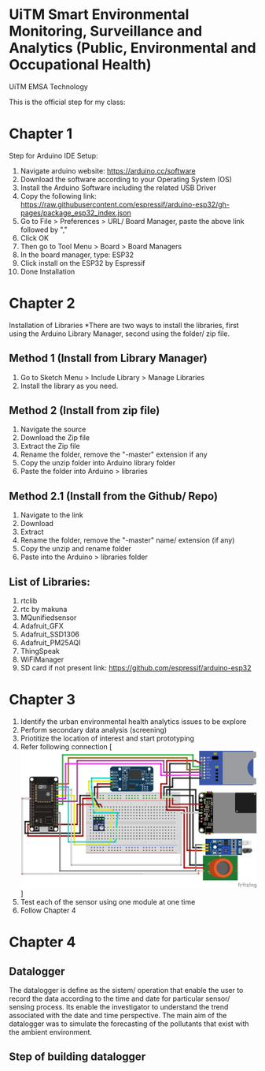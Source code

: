 # UiTM Smart Environmental Monitoring, Surveillance and Analytics (Public, Environmental and Occupational Health)
UiTM EMSA Technology

This is the official step for my class:

# Chapter 1
Step for Arduino IDE Setup:
1) Navigate arduino website: https://arduino.cc/software
2) Download the software according to your Operating System (OS)
3) Install the Arduino Software including the related USB Driver
4) Copy the following link: https://raw.githubusercontent.com/espressif/arduino-esp32/gh-pages/package_esp32_index.json
5) Go to File > Preferences > URL/ Board Manager, paste the above link followed by ","
6) Click OK
7) Then go to Tool Menu > Board > Board Managers
8) In the board manager, type: ESP32
9) Click install on the ESP32 by Espressif
10) Done Installation

# Chapter 2
Installation of Libraries
*There are two ways to install the libraries, first using the Arduino Library Manager, second using the folder/ zip file.

## Method 1 (Install from Library Manager)
1) Go to Sketch Menu > Include Library > Manage Libraries
2) Install the library as you need. 

## Method 2 (Install from zip file)
1) Navigate the source
2) Download the Zip file
3) Extract the Zip file
4) Rename the folder, remove the "-master" extension if any
5) Copy the unzip folder into Arduino library folder
6) Paste the folder into Arduino > libraries

## Method 2.1 (Install from the Github/ Repo)
1) Navigate to the link
2) Download
3) Extract
4) Rename the folder, remove the "-master" name/ extension (if any)
5) Copy the unzip and rename folder
6) Paste into the Arduino > libraries folder

## List of Libraries:
1) rtclib
2) rtc by makuna
3) MQunifiedsensor
4) Adafruit_GFX
5) Adafruit_SSD1306
6) Adafruit_PM25AQI
7) ThingSpeak
8) WiFiManager
9) SD card if not present link: https://github.com/espressif/arduino-esp32

# Chapter 3
1) Identify the urban environmental health analytics issues to be explore
2) Perform secondary data analysis (screening)
3) Priotitize the location of interest and start prototyping
4) Refer following connection [<img src="https://github.com/ismailsakdo/uitm_emsa/blob/main/Connection_bb.png" width="500px">]
5) Test each of the sensor using one module at one time
6) Follow Chapter 4

# Chapter 4
## Datalogger
The datalogger is define as the sistem/ operation that enable the user to record the data according to the time and date for particular sensor/ sensing process. Its enable the investigator to understand the trend associated with the date and time perspective. The main aim of the datalogger was to simulate the forecasting of the pollutants that exist with the ambient environment.

## Step of building datalogger

